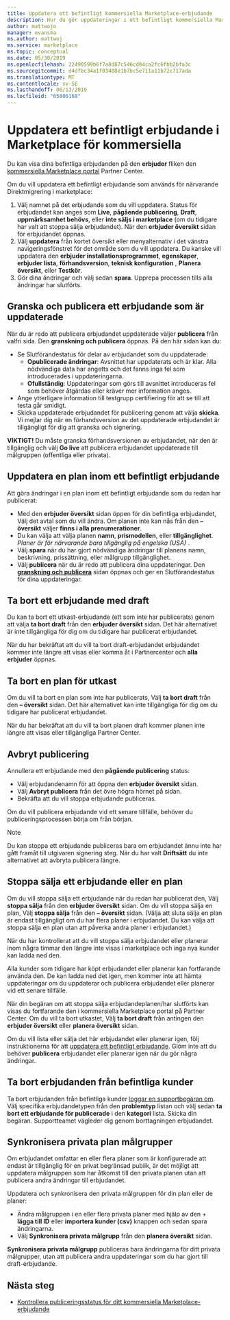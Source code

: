 ```yaml
---
title: Uppdatera ett befintligt kommersiella Marketplace-erbjudande
description: Hur du gör uppdateringar i ett befintligt kommersiella Marketplace-erbjudande, inklusive redigera, ta bort ett utkast, avbryter en publiceringsbegäran stoppa sälja ett erbjudande eller en plan och synkroniserar privata målgrupper.
author: mattwojo
manager: evansma
ms.author: mattwoj
ms.service: marketplace
ms.topic: conceptual
ms.date: 05/30/2019
ms.openlocfilehash: 22490599b6f7a8d87c546cd84ca2fc6fbb2bfa3c
ms.sourcegitcommit: d4dfbc34a1f03488e1b7bc5e711a11b72c717ada
ms.translationtype: MT
ms.contentlocale: sv-SE
ms.lasthandoff: 06/13/2019
ms.locfileid: "65806168"
---
```

# <a name="update-an-existing-offer-in-the-commercial-marketplace"></a>Uppdatera ett befintligt erbjudande i Marketplace för kommersiella

Du kan visa dina befintliga erbjudanden på den **erbjuder** fliken den [kommersiella Marketplace portal](https://partner.microsoft.com/dashboard/commercial-marketplace/offers) Partner Center.

Om du vill uppdatera ett befintligt erbjudande som används för närvarande Direktmigrering i marketplace: 

1. Välj namnet på det erbjudande som du vill uppdatera. Status för erbjudandet kan anges som **Live**, **pågående publicering**, **Draft**, **uppmärksamhet behövs**, eller **inte säljs i marketplace** (om du tidigare har valt att stoppa sälja erbjudandet). När den **erbjuder översikt** sidan för erbjudandet öppnas.
2. Välj **uppdatera** från kortet översikt eller menyalternativ i det vänstra navigeringsfönstret för det område som du vill uppdatera. Du kanske vill uppdatera den **erbjuder installationsprogrammet**, **egenskaper**, **erbjuder lista**, **förhandsversion**, **teknisk konfiguration** , **Planera översikt**, eller **Testkör**. 
3. Gör dina ändringar och välj sedan **spara**. Upprepa processen tills alla ändringar har slutförts.

## <a name="review-and-publish-an-updated-offer"></a>Granska och publicera ett erbjudande som är uppdaterade

När du är redo att publicera erbjudandet uppdaterade väljer **publicera** från valfri sida. Den **granskning och publicera** öppnas. På den här sidan kan du:


- Se Slutförandestatus för delar av erbjudandet som du uppdaterade: 
    - **Opublicerade ändringar**: Avsnittet har uppdaterats och är klar. Alla nödvändiga data har angetts och det fanns inga fel som introducerades i uppdateringarna.
    - **Ofullständig**: Uppdateringar som görs till avsnittet introduceras fel som behöver åtgärdas eller kräver mer information anges.
- Ange ytterligare information till testgrupp certifiering för att se till att testa går smidigt.
- Skicka uppdaterade erbjudandet för publicering genom att välja **skicka**.  Vi mejlar dig när en förhandsversion av det uppdaterade erbjudandet är tillgängligt för dig att granska och signering.

**VIKTIGT!** Du måste granska förhandsversionen av erbjudandet, när den är tillgänglig och välj **Go live** att publicera erbjudandet uppdaterade till målgruppen (offentliga eller privata).

## <a name="update-a-plan-within-an-existing-offer"></a>Uppdatera en plan inom ett befintligt erbjudande

Att göra ändringar i en plan inom ett befintligt erbjudande som du redan har publicerat:

- Med den **erbjuder översikt** sidan öppen för din befintliga erbjudandet, Välj det avtal som du vill ändra. Om planen inte kan nås från den **– översikt** väljer **finns i alla prenumerationer**.
- Du kan välja att välja planen **namn**, **prismodellen**, eller **tillgänglighet**. *Planer är för närvarande bara tillgänglig på engelska (USA)* .
- Välj **spara** när du har gjort nödvändiga ändringar till planens namn, beskrivning, prissättning, eller målgrupp tillgänglighet. 
- Välj **publicera** när du är redo att publicera dina uppdateringar. Den **[granskning och publicera](#review-and-publish-an-updated-offer)** sidan öppnas och ger en Slutförandestatus för dina uppdateringar. 

## <a name="delete-a-draft-offer"></a>Ta bort ett erbjudande med draft

Du kan ta bort ett utkast-erbjudande (ett som inte har publicerats) genom att välja **ta bort draft** från den **erbjuder översikt** sidan. Det här alternativet är inte tillgängliga för dig om du tidigare har publicerat erbjudandet.

När du har bekräftat att du vill ta bort draft-erbjudandet erbjudandet kommer inte längre att visas eller komma åt i Partnercenter och **alla erbjuder** öppnas.

## <a name="delete-a-draft-plan"></a>Ta bort en plan för utkast

Om du vill ta bort en plan som inte har publicerats, Välj **ta bort draft** från den **– översikt** sidan. Det här alternativet kan inte tillgängliga för dig om du tidigare har publicerat erbjudandet.

När du har bekräftat att du vill ta bort planen draft kommer planen inte längre att visas eller tillgängliga Partner Center.

## <a name="cancel-publishing"></a>Avbryt publicering

Annullera ett erbjudande med den **pågående publicering** status:

- Välj erbjudandenamn för att öppna den **erbjuder översikt** sidan. 
- Välj **Avbryt publicera** från det övre högra hörnet på sidan.
- Bekräfta att du vill stoppa erbjudande publiceras. 

Om du vill publicera erbjudande vid ett senare tillfälle, behöver du publiceringsprocessen börja om från början.

> [!NOTE]
> Du kan stoppa ett erbjudande publiceras bara om erbjudandet ännu inte har gått framåt till utgivaren signering steg. När du har valt **Driftsätt** du inte alternativet att avbryta publicera längre.

## <a name="stop-selling-an-offer-or-plan"></a>Stoppa sälja ett erbjudande eller en plan

Om du vill stoppa sälja ett erbjudande när du redan har publicerat den, Välj **stoppa sälja** från den **erbjuder översikt** sidan. Om du vill stoppa sälja en plan, Välj **stoppa sälja** från den **– översikt** sidan. (Välja att sluta sälja en plan är endast tillgängligt om du har flera planer i erbjudandet. Du kan välja att stoppa sälja en plan utan att påverka andra planer i erbjudandet.)

När du har kontrollerat att du vill stoppa sälja erbjudandet eller planerar inom några timmar den längre inte visas i marketplace och inga nya kunder kan ladda ned den. 

Alla kunder som tidigare har köpt erbjudandet eller planerar kan fortfarande använda den. De kan ladda ned det igen, men kommer inte att hämta uppdateringar om du uppdaterar och publicera erbjudandet eller planerar vid ett senare tillfälle. 

När din begäran om att stoppa sälja erbjudandeplanen/har slutförts kan visas du fortfarande den i kommersiella Marketplace portal på Partner Center. Om du vill ta bort utkastet, Välj **ta bort draft** från antingen den **erbjuder översikt** eller **planera översikt** sidan. 

Om du vill lista eller sälja det här erbjudandet eller planerar igen, följ instruktionerna för att [uppdatera ett befintligt erbjudande](#update-an-existing-offer-in-the-commercial-marketplace). Glöm inte att du behöver **publicera** erbjudandet eller planerar igen när du gör några ändringar.

## <a name="remove-offers-from-existing-customers"></a>Ta bort erbjudanden från befintliga kunder

Ta bort erbjudanden från befintliga kunder [loggar en supportbegäran om](https://support.microsoft.com/supportforbusiness/productselection?sapId=48734891-ee9a-5d77-bf29-82bf8d8111ff). Välj specifika erbjudandetypen från den **problemtyp** listan och välj sedan **ta bort ett erbjudande för publicerade** i den **kategori** lista. Skicka din begäran. Supportteamet vägleder dig genom borttagningen erbjudandet.

## <a name="sync-private-plan-audiences"></a>Synkronisera privata plan målgrupper

Om erbjudandet omfattar en eller flera planer som är konfigurerade att endast är tillgänglig för en privat begränsad publik, är det möjligt att uppdatera målgruppen som har åtkomst till den privata planen utan att publicera andra ändringar till erbjudandet. 

Uppdatera och synkronisera den privata målgruppen för din plan eller de planer:

- Ändra målgruppen i en eller flera privata planer med hjälp av den + **lägga till ID** eller **importera kunder (csv)** knappen och sedan spara ändringarna.
- Välj **Synkronisera privata målgrupp** från den **planera översikt** sidan.

**Synkronisera privata målgrupp** publiceras bara ändringarna för ditt privata målgrupper, utan att publicera andra uppdateringar som du har gjort till draft-erbjudande.

## <a name="next-steps"></a>Nästa steg

- [Kontrollera publiceringsstatus för ditt kommersiella Marketplace-erbjudande](./publishing-status.md)

